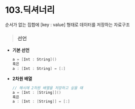 # 103.딕셔너리
순서가 없는 집합에 [key : value] 형태로 데이터를 저장하는 자료구조

> ### 선언
* **기본 선언**
    ```swift
    a = [Int : String]()
    혹은
    a : [Int : String] = [:]
    ```

* **2차원 배열**
    ```swift
    // 해시에 2차원 배열을 저장하고 싶을 때
    a = [Int : [String]]()
    혹은
    a : [Int : [String]] = [:]
    ```